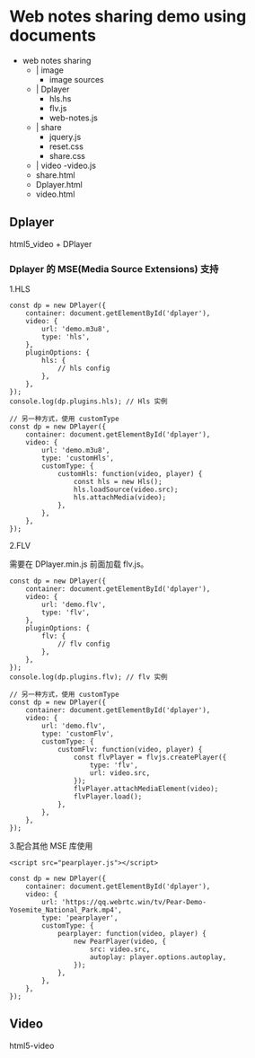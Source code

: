 # Web notes sharing demo using documents

- web notes sharing
    - | image
        - image sources
    - | Dplayer
        - hls.hs
        - flv.js
        - web-notes.js
    - | share
        - jquery.js
        - reset.css
        - share.css
    - | video
        -video.js
    - share.html
    - Dplayer.html
    - video.html


## Dplayer

html5_video + DPlayer

### Dplayer 的 MSE(Media Source Extensions) 支持

1.HLS
```
const dp = new DPlayer({
    container: document.getElementById('dplayer'),
    video: {
        url: 'demo.m3u8',
        type: 'hls',
    },
    pluginOptions: {
        hls: {
            // hls config
        },
    },
});
console.log(dp.plugins.hls); // Hls 实例
```

```
// 另一种方式，使用 customType
const dp = new DPlayer({
    container: document.getElementById('dplayer'),
    video: {
        url: 'demo.m3u8',
        type: 'customHls',
        customType: {
            customHls: function(video, player) {
                const hls = new Hls();
                hls.loadSource(video.src);
                hls.attachMedia(video);
            },
        },
    },
});
```

2.FLV

需要在 DPlayer.min.js 前面加载 flv.js。

```
const dp = new DPlayer({
    container: document.getElementById('dplayer'),
    video: {
        url: 'demo.flv',
        type: 'flv',
    },
    pluginOptions: {
        flv: {
            // flv config
        },
    },
});
console.log(dp.plugins.flv); // flv 实例
```
```
// 另一种方式，使用 customType
const dp = new DPlayer({
    container: document.getElementById('dplayer'),
    video: {
        url: 'demo.flv',
        type: 'customFlv',
        customType: {
            customFlv: function(video, player) {
                const flvPlayer = flvjs.createPlayer({
                    type: 'flv',
                    url: video.src,
                });
                flvPlayer.attachMediaElement(video);
                flvPlayer.load();
            },
        },
    },
});
```

3.配合其他 MSE 库使用

```
<script src="pearplayer.js"></script>
```
```
const dp = new DPlayer({
    container: document.getElementById('dplayer'),
    video: {
        url: 'https://qq.webrtc.win/tv/Pear-Demo-Yosemite_National_Park.mp4',
        type: 'pearplayer',
        customType: {
            pearplayer: function(video, player) {
                new PearPlayer(video, {
                    src: video.src,
                    autoplay: player.options.autoplay,
                });
            },
        },
    },
});
```

## Video
html5-video